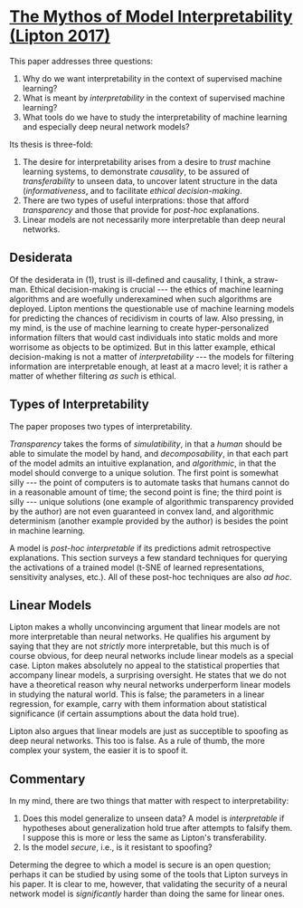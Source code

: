 # [The Mythos of Model Interpretability (Lipton 2017)](https://arxiv.org/pdf/1606.03490.pdf)

This paper addresses three questions:

1. Why do we want interpretability in the context of supervised machine
   learning?
1. What is meant by _interpretability_ in the context of supervised machine
   learning?
2. What tools do we have to study the interpretability of machine
   learning and especially deep neural network models?

Its thesis is three-fold:

1. The desire for interpretability arises from a desire to _trust_ machine
   learning systems, to demonstrate _causality_, to be assured of
   _transferability_ to unseen data, to uncover latent structure in the
   data (_informativeness_, and to facilitate _ethical decision-making_.
2. There are two types of useful interprations: those that afford
   _transparency_ and those that provide for _post-hoc_ explanations.
3. Linear models are not necessarily more interpretable than deep neural
   networks.

## Desiderata 
Of the desiderata in (1), trust is ill-defined and causality, I think,
a straw-man. Ethical decision-making is crucial --- the ethics of machine
learning algorithms and are woefully underexamined when such algorithms
are deployed. Lipton mentions the questionable use of machine learning models
for predicting the chances of recidivism in courts of law. Also pressing, in
my mind, is the use of machine learning to create hyper-personalized
information filters that would cast individuals into static molds and more
worrisome as objects to be optimized. But in this latter example,
ethical decision-making is not a matter of _interpretability_ --- the
models for filtering information are interpretable enough, at least at a macro
level; it is rather a matter of whether filtering _as such_ is ethical.

## Types of Interpretability
The paper proposes two types of interpretability.

*Transparency* takes the forms of _simulatibility_, in that a _human_ should
be able to simulate the model by hand, and _decomposability_, in that
each part of the model admits an intuitive explanation, and _algorithmic_, 
in that the model should converge to a unique solution. The first point is
somewhat silly --- the point of computers is to automate tasks that humans cannot
do in a reasonable amount of time; the second point is fine; the third point
is silly --- unique solutions (one example of algorithmic transparency provided
by the author) are not even guaranteed in convex land, and
algorithmic determinism (another example provided by the author) is besides the
point in machine learning. 

A model is *post-hoc interpretable* if its predictions admit retrospective
explanations. This section surveys a few standard techniques for querying the
activations of a trained model (t-SNE of learned representations, sensitivity
analyses, etc.). All of these post-hoc techniques are also _ad hoc_.

## Linear Models
Lipton makes a wholly unconvincing argument that linear models are not
more interpretable than neural networks. He qualifies his argument by saying
that they are not _strictly_ more interpretable, but this much is of course
obvious, for deep neural networks include linear models as a special case.
Lipton makes absolutely no appeal to the statistical properties that
accompany linear models, a surprising oversight. He states that we do not
have a theoretical reason why neural networks underperform linear models
in studying the natural world. This is false; the parameters in
a linear regression, for example, carry with them information about statistical
significance (if certain assumptions about the data hold true).

Lipton also argues that linear models are just as succeptible to spoofing
as deep neural networks. This too is false. As a rule of thumb, the more
complex your system, the easier it is to spoof it.

## Commentary
In my mind, there are two things that matter with respect to interpretability:

1. Does this model generalize to unseen data? A model is _interpretable_ if
hypotheses about generalization hold true after attempts to falsify them.
I suppose this is more or less the same as Lipton's transferability.
2. Is the model _secure_, i.e., is it resistant to spoofing?

Determing the degree to which a model is secure is an open question; perhaps
it can be studied by using some of the tools that Lipton surveys in his paper.
It is clear to me, however, that validating the security of a neural network
model is _significantly_ harder than doing the same for linear ones.
